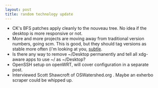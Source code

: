 ```yaml
---
layout: post
title: random technology update
---
```


* CK's BFS patches apply cleanly to the nouveau tree. No idea if the desktop is
more responsive or not.
* More and more projects are moving away from traditional version numbers, going
scm. This is good, but they should tag versions as stable more often (i'm
looking at you, [subtle][].
* Is there any way to remove ~/Desktop permanently and tell all xdg-aware apps
to use ~/ as ~/Desktop?
* OpenSSH setup on openWRT, will cover configuration in a separate post.
* Interviewed Scott Shawcroft of OSWatershed.org . Maybe an exherbo scraper
could be whipped up.

[subtle]: http://subforge.org
